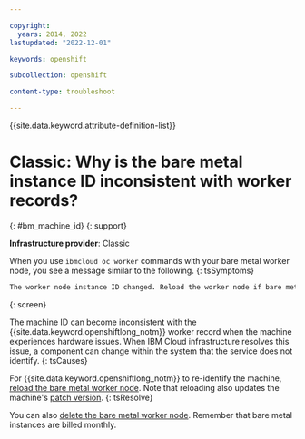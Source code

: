 ```yaml
---

copyright: 
  years: 2014, 2022
lastupdated: "2022-12-01"

keywords: openshift

subcollection: openshift

content-type: troubleshoot

---
```


{{site.data.keyword.attribute-definition-list}}




# Classic: Why is the bare metal instance ID inconsistent with worker records?
{: #bm_machine_id}
{: support}


**Infrastructure provider**: Classic


When you use `ibmcloud oc worker` commands with your bare metal worker node, you see a message similar to the following.
{: tsSymptoms}

```sh
The worker node instance ID changed. Reload the worker node if bare metal hardware was serviced.
```
{: screen}


The machine ID can become inconsistent with the {{site.data.keyword.openshiftlong_notm}} worker record when the machine experiences hardware issues. When IBM Cloud infrastructure resolves this issue, a component can change within the system that the service does not identify.
{: tsCauses}


For {{site.data.keyword.openshiftlong_notm}} to re-identify the machine, [reload the bare metal worker node](/docs/openshift?topic=openshift-kubernetes-service-cli#cs_worker_reload). Note that reloading also updates the machine's [patch version](/docs/containers?topic=containers-changelog).
{: tsResolve}

You can also [delete the bare metal worker node](/docs/openshift?topic=openshift-kubernetes-service-cli#cs_cluster_rm). Remember that bare metal instances are billed monthly.






